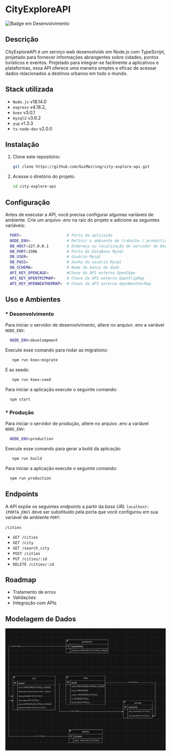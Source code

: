# CityExploreAPI
![Badge em Desenvolvimento](http://img.shields.io/static/v1?label=STATUS&message=EM%20DESENVOLVIMENTO&color=GREEN)

## Descrição
CityExploreAPI é um serviço web desenvolvido em Node.js com TypeScript, projetado para fornecer informações abrangentes sobre cidades, pontos turísticos e eventos. Projetado para integrar-se facilmente a aplicativos e plataformas, essa API oferece uma maneira simples e eficaz de acessar dados relacionados a destinos urbanos em todo o mundo.

## Stack utilizada

* `Node.js` v18.14.0
* `express` v4.18.2,
* `knex` v3.0.1
* `mysql2` v3.6.2
* `yup` v1.3.3
* `ts-node-dev` v2.0.0

## Instalação

1. Clone este repositório:

   ```bash
   git clone https://github.com/GuiMeiring/city-explore-api.git
   
2. Acesse o diretório do projeto:

   ```bash
   cd city-explore-api
   ````


## Configuração
Antes de executar a API, você precisa configurar algumas variáveis de ambiente. Crie um arquivo .env na raiz do projeto e adicione as seguintes variáveis:


 ```bash
   PORT=                    # Porta da aplicação
   NODE_ENV=                # Definir o ambiente de trabalho / production / development 
   DB_HOST=127.0.0.1        # Endereço ou localização do servidor de Banco de Dados Mysql
   DB_PORT=3306             # Porta do DataBase Mysql
   DB_USER=                 # Usuário Mysql
   DB_PASS=                 # Senha do usuário Mysql
   DB_SCHEMA=               # Nome do banco de dado
   API_KEY_OPENCAGE=        #Chave da API externa OpenCAge
   API_KEY_OPENTRIPMAP=     # Chave da API externa OpenTripMap     
   API_KEY_OPENWEATHERMAP=  # Chave da API externa OpenWeatherMap               
   ```


## Uso e Ambientes

 ### * Desenvolvimento
 Para iniciar o servidor de desenvolvimento, altere no arquivo .env a variável `NODE_ENV`:

 ```bash
   NODE_ENV=develompment
 ```
 Execute esse comando para rodar as migrations:

 ```bash
    npm run knex:migrate
 ```
 E as seeds:

 ```bash
    npm run knex:seed
 ```
Para iniciar a aplicação execute o seguinte comando:

 ```bash
   npm start
 ```
 ### * Produção

 Para iniciar o servidor de produção, altere no arquivo .env a variável `NODE_ENV`:

 ```bash
   NODE_ENV=production
 ```

 Execute esse comando para gerar a build da aplicação

 ```bash
    npm run build
 ```

 Para iniciar a aplicação execute o seguinte comando:

 ```bash
   npm run production
 ```

## Endpoints

A API expõe os seguintes *endpoints* a partir da *base URL* `localhost:{PORTA_ENV}` deve ser substituído pela porta que você configurou em sua variável de ambiente `PORT`:

`/cities`
* `GET /cities`
* `GET /city`
* `GET /search_city`
* `POST /cities`
* `PUT /cities/:id`
* `DELETE /cities/:id`

## Roadmap

* Tratamento de erros
* Validações
* Integração com APIs

## Modelagem de Dados

![Modelagem de dados](https://github.com/GuiMeiring/city-explore-api/blob/master/documentation/screenshots/modelagem_de_dados.png)

